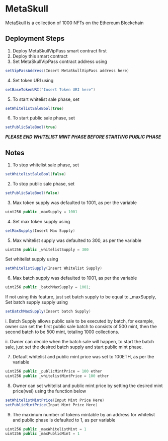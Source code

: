 # MetaSkull

MetaSkull is a collection of 1000 NFTs on the Ethereum Blockchain

## Deployment Steps
1. Deploy MetaSkullVipPass smart contract first
2. Deploy this smart contract
3. Set MetaSkullVipPass contract address using
```java
setVipPassAddress(Insert MetaSkullVipPass address here)
```
4. Set token URI using
```java
setBaseTokenURI("Insert Token URI here")
```
5. To start whitelist sale phase, set 
```java
setWhitelistSaleBool(true)
```

6. To start public sale phase, set 
```java
setPublicSaleBool(true)
```
***PLEASE END WHITELIST MINT PHASE BEFORE STARTING PUBLIC PHASE***

## Notes
1. To stop whitelist sale phase, set
```java
setWhitelistSaleBool(false)
```
2. To stop public sale phase, set
```java
setPublicSaleBool(false)
```
3. Max token supply was defaulted to 1001, as per the variable
```java
uint256 public _maxSupply = 1001
```
4. Set max token supply using
```java
setMaxSupply(Insert Max Supply)
```
5. Max whitelist supply was defaulted to 300, as per the variable
```java
uint256 public _whitelistSupply = 300
```
Set whitelist supply using
```java
setWhitelistSupply(Insert Whitelist Supply)
```
6. Max batch supply was defaulted to 1001, as per the variable
```java
uint256 public _batchMaxSupply = 1001;
```
If not using this feature, just set batch supply to be equal to _maxSupply, Set batch supply supply using
```java
setBatchMaxSupply(Insert batch Supply)
```
i. Batch Supply allows public sale to be executed by batch, for example, owner can set the first public sale batch to consists of 500 mint, then the second batch to be 500 mint, totaling 1000 collections. 

ii. Owner can decide when the batch sale will happen, to start the batch sale, just set the desired batch supply and start public mint phase.

7. Default whitelist and public mint price was set to 100ETH, as per the variable
```java
uint256 public _publicMintPrice = 100 ether
uint256 public _whitelistMintPrice = 100 ether
```
8. Owner can set whitelist and public mint price by setting the desired mint price(wei) using the function below
```java
setWhitelistMintPrice(Input Mint Price Here)
setPublicMintPrice(Input Mint Price Here)
```
9. The maximum number of tokens mintable by an address for whitelist and public phase is defaulted to 1, as per variable 
```java
uint256 public _maxWhitelistMint = 1
uint256 public _maxPublicMint = 1
```